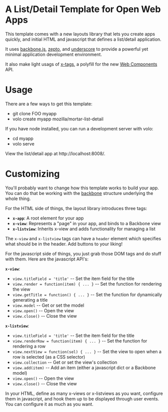 
# A List/Detail Template for Open Web Apps

This template comes with a new layouts library that lets you create apps quickly, and initial HTML and javascript that defines a list/detail application.

It uses [backbone.js](http://backbonejs.org/), [zepto](http://zeptojs.com/), and [underscore](http://underscorejs.org/) to provide a powerful yet minimal application development environment.

It also make light usags of [x-tags](https://github.com/mozilla/x-tag), a polyfill for the new [Web Components](http://dvcs.w3.org/hg/webcomponents/raw-file/tip/explainer/index.html) API.

# Usage

There are a few ways to get this template:

* git clone FOO myapp
* volo create myapp mozilla/mortar-list-detail

If you have node installed, you can run a development server with volo:

* cd myapp
* volo serve

View the list/detail app at http://localhost:8008/.

# Customizing

You'll probably want to change how this template works to build your app. You can do that be working with the [backbone](http://backbonejs.org/) structure underlying the whole thing.

For the HTML side of things, the layout library introduces three tags:

* **`x-app`**: A root element for your app
* **`x-view`**: Represents a "page" in your app, and binds to a Backbone view
* **`x-listview`**: Inherits x-view and adds functionality for managing a list

The `x-view` and `x-listview` tags can have a `header` element which specifies what should be in the header. Add buttons to your liking!

For the javascript side of things, you just grab those DOM tags and do stuff with them. Here are the javascript API's:

**`x-view`**:

* `view.titleField = 'title'` -- Set the item field for the title
* `view.render = function(item) { ... }` -- Set the function for rendering the view
* `view.getTitle = function() { ... }` -- Set the function for dynamically generating a title
* `view.model` -- Get or set the model
* `view.open()` -- Open the view
* `view.close()` -- Close the view

**`x-listview`**:

* `view.titleField = 'title'` -- Set the item field for the title
* `view.renderRow = function(item) { ... }` -- Set the function for rendering a row
* `view.nextView = function(sel) { ... }` -- Set the view to open when a row is selected (as a CSS selector)
* `view.collection` -- Get or set the view's collection
* `view.add(item)` -- Add an item (either a javascript dict or a Backbone model)
* `view.open()` -- Open the view
* `view.close()` -- Close the view

In your HTML, define as many x-views or x-listviews as you want, configure them in javascript, and hook them up to be displayed through user events. You can configure it as much as you want.